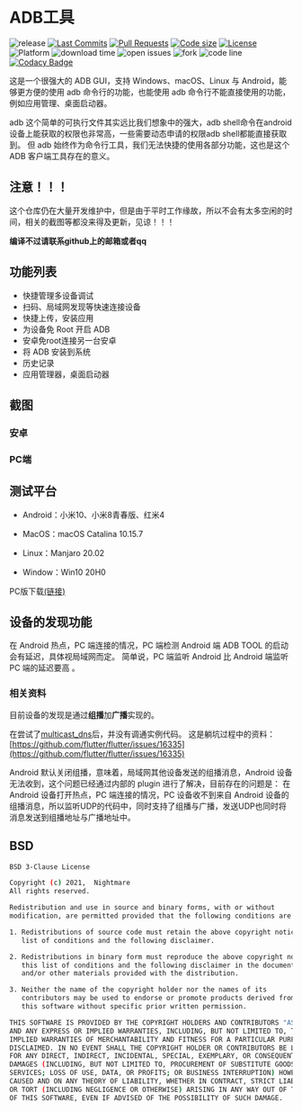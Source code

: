 # ADB工具

![release](https://img.shields.io/github/v/release/nightmare-space/adb_tool) 
[![Last Commits](https://img.shields.io/github/last-commit/nightmare-space/adb_tool?logo=git&logoColor=white)](https://github.com/nightmare-space/adb_tool/commits/master)
[![Pull Requests](https://img.shields.io/github/issues-pr/nightmare-space/adb_tool?logo=github&logoColor=white)](https://github.com/nightmare-space/adb_tool/pulls)
[![Code size](https://img.shields.io/github/languages/code-size/nightmare-space/adb_tool?logo=github&logoColor=white)](https://github.com/nightmare-space/adb_tool)
[![License](https://img.shields.io/github/license/nightmare-space/adb_tool?logo=open-source-initiative&logoColor=green)](https://github.com/nightmare-space/adb_tool/blob/master/LICENSE)
 ![Platform](https://img.shields.io/badge/support%20platform-android%20%7C%20web%20%7C%20windows%20%7C%20macos%20%7C%20linux-green) ![download time](https://img.shields.io/github/downloads/nightmare-space/adb_tool/total) ![open issues](https://img.shields.io/github/issues/nightmare-space/adb_tool) ![fork](https://img.shields.io/github/forks/nightmare-space/adb_tool?style=social) ![code line](https://img.shields.io/tokei/lines/github/nightmare-space/adb_tool) [![Codacy Badge](https://api.codacy.com/project/badge/Grade/f969750dc4aa424ead664219ddcf321d)](https://app.codacy.com/gh/nightmare-space/adb_tool?utm_source=github.com&utm_medium=referral&utm_content=nightmare-space/adb_tool&utm_campaign=Badge_Grade)
 
这是一个很强大的 ADB GUI，支持 Windows、macOS、Linux 与 Android，能够更方便的使用 adb 命令行的功能，也能使用 adb 命令行不能直接使用的功能，例如应用管理、桌面启动器。

adb 这个简单的可执行文件其实远比我们想象中的强大，adb shell命令在android设备上能获取的权限也非常高，一些需要动态申请的权限adb shell都能直接获取到。
但 adb 始终作为命令行工具，我们无法快捷的使用各部分功能，这也是这个 ADB 客户端工具存在的意义。
## 注意！！！
这个仓库仍在大量开发维护中，但是由于平时工作缘故，所以不会有太多空闲的时间，相关的截图等都没来得及更新，见谅！！！

**编译不过请联系github上的邮箱或者qq**

## 功能列表

- 快捷管理多设备调试
- 扫码、局域网发现等快速连接设备
- 快捷上传，安装应用
- 为设备免 Root 开启 ADB
- 安卓免root连接另一台安卓
- 将 ADB 安装到系统
- 历史记录
- 应用管理器，桌面启动器

## 截图
### 安卓
### PC端
## 测试平台

- Android：小米10、小米8青春版、红米4

- MacOS：macOS Catalina 10.15.7

- Linux：Manjaro 20.02

- Window：Win10 20H0

PC版下载[(链接)](http://nightmare.fun/adbtool/)

## 设备的发现功能

在 Android  热点，PC 端连接的情况，PC 端检测 Android 端 ADB TOOL 的启动会有延迟，具体视局域网而定。
简单说，PC 端监听 Android 比 Android 端监听 PC 端的延迟要高 。

### 相关资料

目前设备的发现是通过**组播**加**广播**实现的。

在尝试了[multicast_dns](https://github.com/flutter/packages/tree/master/packages/multicast_dns)后，并没有调通实例代码。
这是躺坑过程中的资料：[https://github.com/flutter/flutter/issues/16335](https://github.com/flutter/flutter/issues/16335)

Android 默认关闭组播，意味着，局域网其他设备发送的组播消息，Android 设备无法收到，这个问题已经通过内部的 plugin 进行了解决，目前存在的问题是：
在 Android 设备打开热点，PC 端连接的情况，PC 设备收不到来自 Android 设备的组播消息，所以监听UDP的代码中，同时支持了组播与广播，发送UDP也同时将
消息发送到组播地址与广播地址中。

## BSD

```sh
BSD 3-Clause License

Copyright (c) 2021,  Nightmare
All rights reserved.

Redistribution and use in source and binary forms, with or without
modification, are permitted provided that the following conditions are met:

1. Redistributions of source code must retain the above copyright notice, this
   list of conditions and the following disclaimer.

2. Redistributions in binary form must reproduce the above copyright notice,
   this list of conditions and the following disclaimer in the documentation
   and/or other materials provided with the distribution.

3. Neither the name of the copyright holder nor the names of its
   contributors may be used to endorse or promote products derived from
   this software without specific prior written permission.

THIS SOFTWARE IS PROVIDED BY THE COPYRIGHT HOLDERS AND CONTRIBUTORS "AS IS"
AND ANY EXPRESS OR IMPLIED WARRANTIES, INCLUDING, BUT NOT LIMITED TO, THE
IMPLIED WARRANTIES OF MERCHANTABILITY AND FITNESS FOR A PARTICULAR PURPOSE ARE
DISCLAIMED. IN NO EVENT SHALL THE COPYRIGHT HOLDER OR CONTRIBUTORS BE LIABLE
FOR ANY DIRECT, INDIRECT, INCIDENTAL, SPECIAL, EXEMPLARY, OR CONSEQUENTIAL
DAMAGES (INCLUDING, BUT NOT LIMITED TO, PROCUREMENT OF SUBSTITUTE GOODS OR
SERVICES; LOSS OF USE, DATA, OR PROFITS; OR BUSINESS INTERRUPTION) HOWEVER
CAUSED AND ON ANY THEORY OF LIABILITY, WHETHER IN CONTRACT, STRICT LIABILITY,
OR TORT (INCLUDING NEGLIGENCE OR OTHERWISE) ARISING IN ANY WAY OUT OF THE USE
OF THIS SOFTWARE, EVEN IF ADVISED OF THE POSSIBILITY OF SUCH DAMAGE.

```